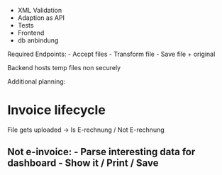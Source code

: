 - XML Validation
- Adaption as API
- Tests
- Frontend
- db anbindung

Required Endpoints:
    - Accept files
    - Transform file
    - Save file + original

Backend hosts temp files non securely

Additional planning:


# Invoice lifecycle
File gets uploaded -> Is E-rechnung / Not E-rechnung

Not e-invoice:
    - Parse interesting data for dashboard
    - Show it / Print / Save
- 